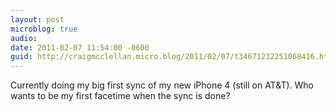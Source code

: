 ```yaml
---
layout: post
microblog: true
audio: 
date: 2011-02-07 11:54:00 -0600
guid: http://craigmcclellan.micro.blog/2011/02/07/t34671232251068416.html
---
```

Currently doing my big first sync of my new iPhone 4 (still on AT&amp;T).  Who wants to be my first facetime when the sync is done?
